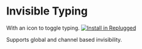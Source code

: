 # Invisible Typing

With an icon to toggle typing.
[![Install in Replugged](https://img.shields.io/badge/-Install%20in%20Replugged-blue?style=for-the-badge&logo=none)](https://replugged.dev/install?identifier=dev.kingfish.InvisibleTyping)

Supports global and channel based invisibility. 
